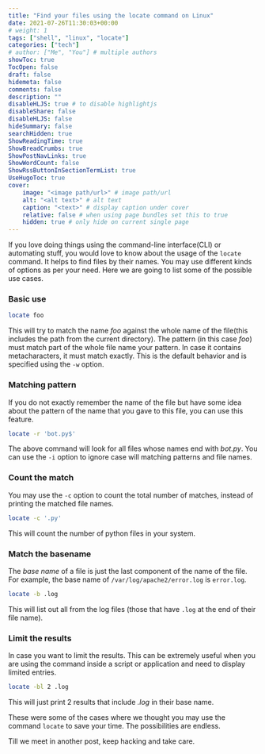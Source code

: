 ```yaml
---
title: "Find your files using the locate command on Linux"
date: 2021-07-26T11:30:03+00:00
# weight: 1
tags: ["shell", "linux", "locate"]
categories: ["tech"]
# author: ["Me", "You"] # multiple authors
showToc: true
TocOpen: false
draft: false
hidemeta: false
comments: false
description: ""
disableHLJS: true # to disable highlightjs
disableShare: false
disableHLJS: false
hideSummary: false
searchHidden: true
ShowReadingTime: true
ShowBreadCrumbs: true
ShowPostNavLinks: true
ShowWordCount: false
ShowRssButtonInSectionTermList: true
UseHugoToc: true
cover:
    image: "<image path/url>" # image path/url
    alt: "<alt text>" # alt text
    caption: "<text>" # display caption under cover
    relative: false # when using page bundles set this to true
    hidden: true # only hide on current single page
---
```

If you love doing things using the command-line interface(CLI) or automating stuff, you would love to know about the usage of the `locate` command. It helps to find files by their names. You may use different kinds of options as per your need. Here we are going to list some of the possible use cases.

### Basic use
```sh
locate foo
```
This will try to match the name _foo_ against the whole name of the file(this includes the path from the current directory). The pattern (in this case _foo_) must match part of the whole file name your pattern. In case it contains metacharacters, it must match exactly. This is the default behavior and is specified using the `-w` option.

### Matching pattern
If you do not exactly remember the name of the file but have some idea about the pattern of the name that you gave to this file, you can use this feature.

```sh
locate -r 'bot.py$'
```
The above command will look for all files whose names end with _bot.py_. You can use the `-i` option to ignore case will matching patterns and file names.

### Count the match
You may use the `-c` option to count the total number of matches, instead of printing the matched file names.

```sh
locate -c '.py'
```
This will count the number of python files in your system.

### Match the basename
The _base name_ of a file is just the last component of the name of the file. For example, the base name of `/var/log/apache2/error.log` is `error.log`.

```sh
locate -b .log
```
This will list out all from the log files (those that have `.log` at the end of their file name).

### Limit the results
In case you want to limit the results. This can be extremely useful when you are using the command inside a script or application and need to display limited entries.

```sh
locate -bl 2 .log
```
This will just print 2 results that include _.log_ in their base name.

These were some of the cases where we thought you may use the command `locate` to save your time. The possibilities are endless.

Till we meet in another post, keep hacking and take care.